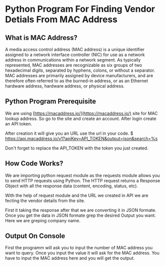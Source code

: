 # Python Program For Finding Vendor Detials From MAC Address

## What is MAC Address?

A media access control address (MAC address) is a unique identifier assigned to a network interface controller (NIC) for use as a network address in communications within a network segment. 
 As typically represented, MAC addresses are recognizable as six groups of two hexadecimal digits, separated by hyphens, colons, or without a separator.
 MAC addresses are primarily assigned by device manufacturers, and are therefore often referred to as the burned-in address, or as an Ethernet hardware address, hardware address, or physical address.
 
## Python Program Prerequisite 

We are using [https://macaddress.io/](https://macaddress.io/) site for MAC lookup address.
So go to the site and create an account. After login create an API token. 

After creation it will give you an URL use the url in your code.
$ https://api.macaddress.io/v1?apiKey=API_TOKEN&output=json&search=%s 

Don't forget to replace the API_TOKEN with the token you just created.

## How Code Works? 

We are importing python request module as the requests module allows you to send HTTP requests using Python. The HTTP request returns a Response Object with all the response data (content, encoding, status, etc).

With the help of request module and the URL we created in API we are fecting the vendor details from the site. 

First it taking the response after that we are converting it in JSON formate. 
Once you get the data in JSON formate grep the desired Output you want.
Here we are greping company name.

## Output On Console 

First the programm will ask you to input the number of MAC address you want to query.
Once you input the value it will ask for the MAC address. 
You have to input the MAC address here and you will get the output. 





